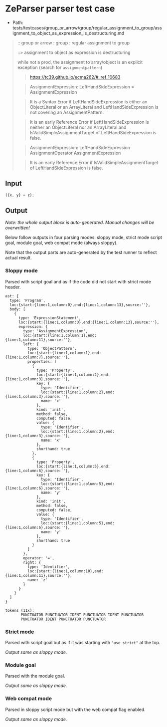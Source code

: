 # ZeParser parser test case

- Path: tests/testcases/group_or_arrow/group/regular_assignment_to_group/assignment_to_object_as_expression_is_destructuring.md

> :: group or arrow : group : regular assignment to group
>
> ::> assignment to object as expression is destructuring
>
> while not a prod, the assignment to array/object is an explicit exception (search for `assignmentpattern`)
> 
> > https://tc39.github.io/ecma262/#_ref_10683
> 
> > AssignmentExpression: LeftHandSideExpression = AssignmentExpression
> 
> > It is a Syntax Error if LeftHandSideExpression is either an ObjectLiteral or an ArrayLiteral and LeftHandSideExpression is not covering an AssignmentPattern.
> 
> > It is an early Reference Error if LeftHandSideExpression is neither an ObjectLiteral nor an ArrayLiteral and IsValidSimpleAssignmentTarget of LeftHandSideExpression is false.
> 
> > AssignmentExpression: LeftHandSideExpression AssignmentOperator AssignmentExpression
> 
> > It is an early Reference Error if IsValidSimpleAssignmentTarget of LeftHandSideExpression is false.

## Input

`````js
({x, y} = z);
`````

## Output

_Note: the whole output block is auto-generated. Manual changes will be overwritten!_

Below follow outputs in four parsing modes: sloppy mode, strict mode script goal, module goal, web compat mode (always sloppy).

Note that the output parts are auto-generated by the test runner to reflect actual result.

### Sloppy mode

Parsed with script goal and as if the code did not start with strict mode header.

`````
ast: {
  type: 'Program',
  loc:{start:{line:1,column:0},end:{line:1,column:13},source:''},
  body: [
    {
      type: 'ExpressionStatement',
      loc:{start:{line:1,column:0},end:{line:1,column:13},source:''},
      expression: {
        type: 'AssignmentExpression',
        loc:{start:{line:1,column:1},end:{line:1,column:11},source:''},
        left: {
          type: 'ObjectPattern',
          loc:{start:{line:1,column:1},end:{line:1,column:7},source:''},
          properties: [
            {
              type: 'Property',
              loc:{start:{line:1,column:2},end:{line:1,column:3},source:''},
              key: {
                type: 'Identifier',
                loc:{start:{line:1,column:2},end:{line:1,column:3},source:''},
                name: 'x'
              },
              kind: 'init',
              method: false,
              computed: false,
              value: {
                type: 'Identifier',
                loc:{start:{line:1,column:2},end:{line:1,column:3},source:''},
                name: 'x'
              },
              shorthand: true
            },
            {
              type: 'Property',
              loc:{start:{line:1,column:5},end:{line:1,column:6},source:''},
              key: {
                type: 'Identifier',
                loc:{start:{line:1,column:5},end:{line:1,column:6},source:''},
                name: 'y'
              },
              kind: 'init',
              method: false,
              computed: false,
              value: {
                type: 'Identifier',
                loc:{start:{line:1,column:5},end:{line:1,column:6},source:''},
                name: 'y'
              },
              shorthand: true
            }
          ]
        },
        operator: '=',
        right: {
          type: 'Identifier',
          loc:{start:{line:1,column:10},end:{line:1,column:11},source:''},
          name: 'z'
        }
      }
    }
  ]
}

tokens (11x):
       PUNCTUATOR PUNCTUATOR IDENT PUNCTUATOR IDENT PUNCTUATOR
       PUNCTUATOR IDENT PUNCTUATOR PUNCTUATOR
`````

### Strict mode

Parsed with script goal but as if it was starting with `"use strict"` at the top.

_Output same as sloppy mode._

### Module goal

Parsed with the module goal.

_Output same as sloppy mode._

### Web compat mode

Parsed in sloppy script mode but with the web compat flag enabled.

_Output same as sloppy mode._
